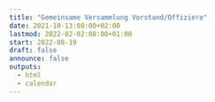 ```yaml
---
title: "Gemeinsame Versammlung Vorstand/Offiziere"
date: 2021-10-13:08:00+02:00
lastmod: 2022-02-02:08:00+01:00
start: 2022-08-19
draft: false
announce: false
outputs:
  - html
  - calendar
---
```



